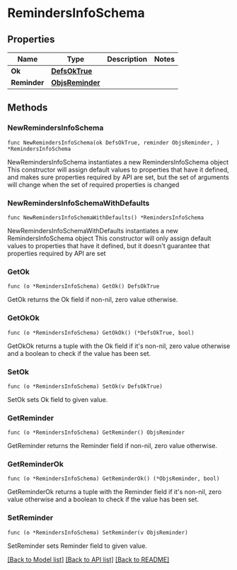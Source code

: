 # RemindersInfoSchema

## Properties

Name | Type | Description | Notes
------------ | ------------- | ------------- | -------------
**Ok** | [**DefsOkTrue**](DefsOkTrue.md) |  | 
**Reminder** | [**ObjsReminder**](ObjsReminder.md) |  | 

## Methods

### NewRemindersInfoSchema

`func NewRemindersInfoSchema(ok DefsOkTrue, reminder ObjsReminder, ) *RemindersInfoSchema`

NewRemindersInfoSchema instantiates a new RemindersInfoSchema object
This constructor will assign default values to properties that have it defined,
and makes sure properties required by API are set, but the set of arguments
will change when the set of required properties is changed

### NewRemindersInfoSchemaWithDefaults

`func NewRemindersInfoSchemaWithDefaults() *RemindersInfoSchema`

NewRemindersInfoSchemaWithDefaults instantiates a new RemindersInfoSchema object
This constructor will only assign default values to properties that have it defined,
but it doesn't guarantee that properties required by API are set

### GetOk

`func (o *RemindersInfoSchema) GetOk() DefsOkTrue`

GetOk returns the Ok field if non-nil, zero value otherwise.

### GetOkOk

`func (o *RemindersInfoSchema) GetOkOk() (*DefsOkTrue, bool)`

GetOkOk returns a tuple with the Ok field if it's non-nil, zero value otherwise
and a boolean to check if the value has been set.

### SetOk

`func (o *RemindersInfoSchema) SetOk(v DefsOkTrue)`

SetOk sets Ok field to given value.


### GetReminder

`func (o *RemindersInfoSchema) GetReminder() ObjsReminder`

GetReminder returns the Reminder field if non-nil, zero value otherwise.

### GetReminderOk

`func (o *RemindersInfoSchema) GetReminderOk() (*ObjsReminder, bool)`

GetReminderOk returns a tuple with the Reminder field if it's non-nil, zero value otherwise
and a boolean to check if the value has been set.

### SetReminder

`func (o *RemindersInfoSchema) SetReminder(v ObjsReminder)`

SetReminder sets Reminder field to given value.



[[Back to Model list]](../README.md#documentation-for-models) [[Back to API list]](../README.md#documentation-for-api-endpoints) [[Back to README]](../README.md)


